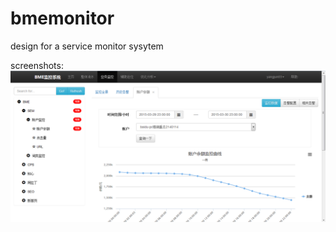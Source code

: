 bmemonitor
==========

design for a service monitor sysytem

screenshots:    
![image](screenshot/overview.png)
